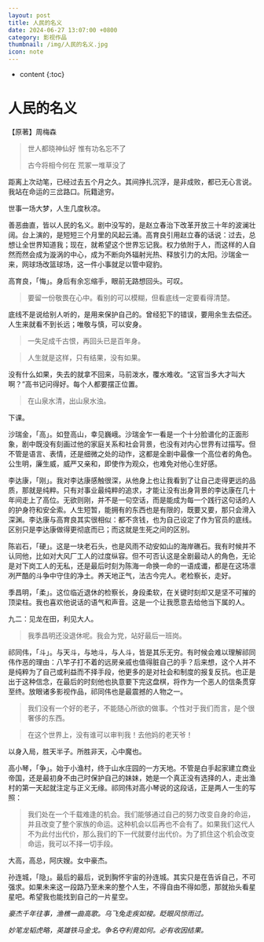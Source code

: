 ```yaml
---
layout: post
title: 人民的名义
date: 2024-06-27 13:07:00 +0800
category: 影视作品
thumbnail: /img/人民的名义.jpg
icon: note
---
```


* content
{:toc}

# 人民的名义

【原著】周梅森



> 世人都晓神仙好 惟有功名忘不了
>
> 古今将相今何在 荒冢一堆草没了

距离上次动笔，已经过去五个月之久。其间挣扎沉浮，是非成败，都已无心言说。我站在命运的三岔路口。阮籍途穷。

世事一场大梦，人生几度秋凉。

善恶曲直，皆以人民的名义。剧中没写的，是赵立春治下改革开放三十年的波澜壮阔。台上演的，是短短三个月里的风起云涌。高育良引用赵立春的话说：过去，总想让全世界知道我；现在，就希望这个世界忘记我。权力依附于人，而这样的人自然而然会成为漩涡的中心，成为不断向外辐射光热、释放引力的太阳。沙瑞金一来，网球场改篮球场，这一件小事就足以管中窥豹。

高育良，「悔」。身后有余忘缩手，眼前无路想回头。可叹。

> 要留一份敬畏在心中。看别的可以模糊，但看底线一定要看得清楚。

底线不是说给别人听的，是用来保护自己的。曾经犯下的错误，要用余生去偿还。人生来就看不到长远；唯敬与慎，可以安身。

> 一失足成千古恨，再回头已是百年身。

> 人生就是这样，只有结果，没有如果。

没有什么如果，失去的就拿不回来，马前泼水，覆水难收。“这官当多大才叫大啊？”高书记问得好。每个人都要摆正位置。

> 在山泉水清，出山泉水浊。

下课。

沙瑞金，「高」。如登高山，幸见巍峨。沙瑞金乍一看是一个十分脸谱化的正面形象，剧中既没有刻画过他的家庭关系和社会背景，也没有对内心世界有过描写。但不管是语言、表情，还是细微之处的动作，这都是全剧中最像一个高位者的角色。公生明，廉生威，威严又亲和，即使作为观众，也难免对他心生好感。

李达康，「刚」。我对李达康感触很深，从他身上也让我看到了让自己走得更远的品质，那就是纯粹。只有对事业最纯粹的追求，才能让没有出身背景的李达康在几十年间走上了高位。无欲则刚，并不是一句空话，而是能成为每一个践行这句话的人的护身符和安全索。人生短暂，能拥有的东西也是有限的，既要又要，那只会滑入深渊。李达康与高育良其实很相似：都不贪钱，也为自己设定了作为官员的底线。区别只是李达康做得更彻底而已；而这就是生死之间的区别。

陈岩石，「硬」。这是一块老石头，也是风雨不动安如山的海岸礁石。我有时候并不认同他，比如对大风厂工人的过度纵容。但不可否认这是全剧最动人的角色，无论是对下岗工人的无私，还是最后时刻为陈海一命换一命的一语成谶，都是在这场凛冽严酷的斗争中守住的净土。养天地正气，法古今完人。老检察长，走好。

季昌明，「柔」。这位临近退休的检察长，身段柔软，在关键时刻却又是坚不可摧的顶梁柱。我也喜欢他说话的语气和声音。这是一个让我愿意去给他当下属的人。

九二：见龙在田，利见大人。

> 我季昌明还没退休呢。我会为党，站好最后一班岗。

祁同伟，「斗」。与天斗，与地斗，与人斗，皆是其乐无穷。有时候会难以理解祁同伟作恶的理由：八竿子打不着的远房亲戚也值得脏自己的手？后来想，这个人并不是纯粹为了自己或利益而不择手段，他更多的是对社会和制度的报复反抗。也正是出于这种信念，在最后的时刻他也执意要下完这盘棋，将作为一个恶人的信条贯穿至终。放眼诸多影视作品，祁同伟也是最震撼的人物之一。

> 我们没有一个好的老子，不能随心所欲的做事。个性对于我们而言，是个很奢侈的东西。

>在这个世界上，没有谁可以审判我！去他妈的老天爷！

以身入局，胜天半子。所胜非天，心中魔也。

高小琴，「争」。始于小渔村，终于山水庄园的一方天地。不管是白手起家建立商业帝国，还是最初身不由己时保护自己的妹妹，她是一个真正没有选择的人，走出渔村的第一天起就注定与正义无缘。祁同伟对高小琴说的这段话，正是两人一生的写照：

> 我们处在一个千载难逢的机会。我们能够通过自己的努力改变自身的命运，并且改变了整个家族的命运。这种机会以后再也不会有了。如果我们这代人不为此付出代价，那么我们的下一代就要付出代价。为了抓住这个机会改变命运，我可以不择一切手段。

大高，高总，阿庆嫂。女中豪杰。

孙连城，「隐」。最后的最后，说到胸怀宇宙的孙连城。其实只是在告诉自己，不可强求。如果未来这一段路乃至未来的整个人生，不得自由不得如愿，那就抬头看星星吧。希望我也能找到自己的一片星空。

*豪杰千年往事，渔樵一曲高歌。乌飞兔走疾如梭。眨眼风惊雨过。*

*妙笔龙韬虎略，英雄铁马金戈。争名夺利竟如何。必有收因结果。*

